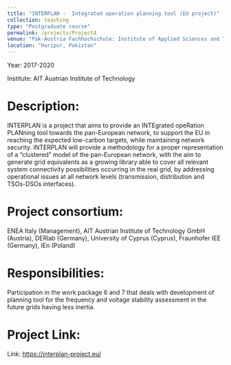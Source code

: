 ```yaml
---
title: "INTERPLAN -  Integrated operation planning tool (EU project)"
collection: teaching
type: "Postgraduate course"
permalink: /projects/Project4
venue: "Pak-Austria Fachhochschule: Institute of Applied Sciences and Technology, Sino-Pak Center for Artificial Intelligence"
location: "Haripur, Pakistan"
---
```


Year: 2017-2020

Institute:  AIT Austrian Institute of Technology

Description:
======
INTERPLAN is a project that aims to provide an INTEgrated opeRation PLANning tool towards the pan-European network, to support the EU in reaching the expected low-carbon targets, while maintaining network security. INTERPLAN will provide a methodology for a proper representation of a “clustered” model of the pan-European network, with the aim to generate grid equivalents as a growing library able to cover all relevant system connectivity possibilities occurring in the real grid, by addressing operational issues at all network levels (transmission, distribution and TSOs-DSOs interfaces).

Project consortium:
======
ENEA Italy (Management), AIT Austrian Institute of Technology GmbH (Austria), DERlab (Germany), University of Cyprus (Cyprus), Fraunhofer IEE (Germany), IEn (Poland)

Responsibilities:
======
Participation in the work package 6 and 7 that deals with development of planning tool for the frequency and voltage stability assessment in the future grids having less inertia. 

Project Link:
======
Link: https://interplan-project.eu/